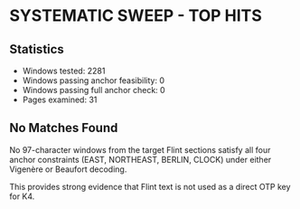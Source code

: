 # SYSTEMATIC SWEEP - TOP HITS

## Statistics

- Windows tested: 2281
- Windows passing anchor feasibility: 0
- Windows passing full anchor check: 0
- Pages examined: 31

## No Matches Found

No 97-character windows from the target Flint sections satisfy all four anchor constraints (EAST, NORTHEAST, BERLIN, CLOCK) under either Vigenère or Beaufort decoding.

This provides strong evidence that Flint text is not used as a direct OTP key for K4.
